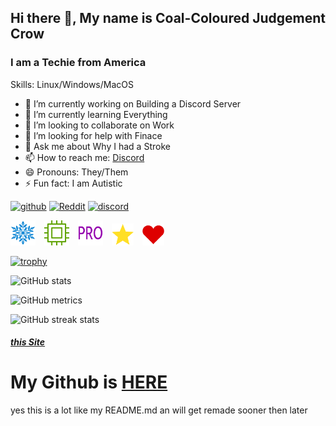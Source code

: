 ## Hi there 👋, My name is Coal-Coloured Judgement Crow
### I am a Techie from America


Skills: Linux/Windows/MacOS

- 🔭 I’m currently working on Building a Discord Server 
- 🌱 I’m currently learning Everything 
- 👯 I’m looking to collaborate on Work 
- 🤔 I’m looking for help with Finace 
- 💬 Ask me about Why I had a Stroke 
- 📫 How to reach me: [Discord](https://discord.gg/yogi) 
- 😄 Pronouns: They/Them 
- ⚡ Fun fact: I am Autistic 


[<img src='https://cdn.jsdelivr.net/npm/simple-icons@3.0.1/icons/github.svg' alt='github' height='40'>](https://github.com/rubixcube199)  [<img src='https://cdn.jsdelivr.net/npm/simple-icons@3.0.1/icons/reddit.svg' alt='Reddit' height='40'>](https://www.reddit.com/user/ProperCommand5425)  [<img src='https://cdn.jsdelivr.net/npm/simple-icons@3.0.1/icons/discord.svg' alt='discord' height='40'>](https://discord.gg/yogi)  

<a href='https://archiveprogram.github.com/'><img src='https://raw.githubusercontent.com/acervenky/animated-github-badges/master/assets/acbadge.gif' width='40' height='40'></a> <a href='https://docs.github.com/en/developers'><img src='https://raw.githubusercontent.com/acervenky/animated-github-badges/master/assets/devbadge.gif' width='40' height='40'></a> <a href='https://github.com/pricing'><img src='https://raw.githubusercontent.com/acervenky/animated-github-badges/master/assets/pro.gif' width='40' height='40'></a> <a href='https://stars.github.com/'><img src='https://raw.githubusercontent.com/acervenky/animated-github-badges/master/assets/starbadge.gif' width='35' height='35'></a> <a href='https://docs.github.com/en/github/supporting-the-open-source-community-with-github-sponsors'><img src='https://raw.githubusercontent.com/acervenky/animated-github-badges/master/assets/sponsorbadge.gif' width='35' height='35'></a> 

[![trophy](https://github-profile-trophy.vercel.app/?username=rubixcube199)](https://github.com/ryo-ma/github-profile-trophy)

![GitHub stats](https://github-readme-stats.vercel.app/api?username=rubixcube199&show_icons=true)  

![GitHub metrics](https://metrics.lecoq.io/rubixcube199)  

![GitHub streak stats](https://streak-stats.demolab.com/?user=rubixcube199)  


##### [this Site](rubixcube199.github.io)
# My Github is [HERE](https://github.com/rubixcube199)

yes this is a lot like my README.md an will get remade sooner then later
